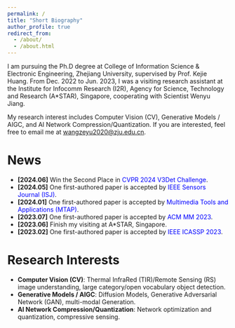 ```yaml
---
permalink: /
title: "Short Biography"
author_profile: true
redirect_from: 
  - /about/
  - /about.html
---
```


I am pursuing the Ph.D degree at College of Information Science & Electronic Engineering, Zhejiang University, supervised by Prof. Kejie Huang. From Dec. 2022 to Jun. 2023, I was a visiting research assistant at the Institute for Infocomm Research (I2R), Agency for Science, Technology and Research (A*STAR), Singapore, cooperating with Scientist Wenyu Jiang.

My research interest includes Computer Vision (CV), Generative Models / AIGC, and AI Network Compression/Quantization. If you are interested, feel free to email me at wangzeyu2020@zju.edu.cn.

News
======
- __[2024.06]__ Win the Second Place in <font color=Blue>CVPR 2024 V3Det Challenge</font>.
- __[2024.05]__ One first-authored paper is accepted by <font color=Blue>IEEE Sensors Journal (ISJ)</font>.
- __[2024.01]__ One first-authored paper is accepted by <font color=Blue>Multimedia Tools and Applications (MTAP)</font>.
- __[2023.07]__ One first-authored paper is accepted by <font color=Blue>ACM MM 2023</font>.
- __[2023.06]__ Finish my visiting at A*STAR, Singapore.
- __[2023.02]__ One first-authored paper is accepted by <font color=Blue>IEEE ICASSP 2023</font>.

Research Interests
======
- __Computer Vision (CV)__: Thermal InfraRed (TIR)/Remote Sensing (RS) image understanding, large category/open vocabulary object detection.
- __Generative Models / AIGC__: Diffusion Models, Generative Adversarial Network (GAN), multi-modal Generation.
- __AI Network Compression/Quantization__: Network optimization and quantization, compressive sensing.
